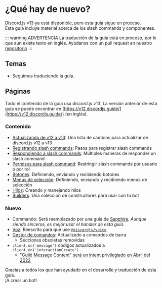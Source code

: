 # ¿Qué hay de nuevo?

<DiscordMessages>
	<DiscordMessage profile="bot">
		<template #interactions>
			<DiscordInteraction profile="user" author="discord.js" :command="true">upgrade</DiscordInteraction>
		</template>
		Discord.js v13 ya está disponible, pero esta guía sigue en proceso.
		<span class="emoji-container">
			<img class="emoji-image" title="weary" src="https://twemoji.maxcdn.com/v/13.1.0/72x72/1f629.png" alt=""/>
		</span>
		<br/>
		Esta guía incluye material acerca de los slash commands y componentes.
	</DiscordMessage>
</DiscordMessages>

::: warning ADVERTENCIA
La traducción de la guía está en proceso, por lo que aún existe texto en inglés. Ayúdanos con un pull request en nuestro [repositorio](https://github.com/Awoocado/guide)
:::

## Temas

- Seguimos traduciendo la guía.

## Páginas

Todo el contenido de la guia usa discord.js v13. La versión anterior de esta guía se puede encontrar en [https://v12.discordjs.guide/](https://v12.discordjs.guide/) (en inglés).

### Contenido

- [Actualizando de v12 a v13](/informacion-adicional/cambios-en-v13.md): Una lista de cambios para actualizar de discord.js v12 a v13
- [Registrando slash commands](/interacciones/registrando-comandos-de-barra.md): Pasos para registrar slash commands
- [Respondiendo a slash commands](/interacciones/respondiendo-a-comandos-de-barra.md): Múltiples maneras de responder un slash command
- [Permisos para slash command](/interacciones/permisos-de-comandos-de-barra.md): Restringir slash commands por usuario o por rol
- [Botones](/interacciones/botones.md): Definiendo, enviando y recibiendo botones
- [Menús de selección](/interacciones/select-menus.md): Definiendo, enviando y recibiendo menús de selección
- [Hilos](/temas-populares/hilos.md): Creando y manejando hilos
- [Builders](/temas-populares/constructores.md): Una colección de constructores para usar con tu bot

### Nuevo

- Commando: Será reemplazado por una guía de [Sapphire](https://github.com/discordjs/guide/pull/711). *Aunque siendo sinceros, es mejor usar el handler de esta guía.*
- [Voz](/voz/): Reescrito para que use [`@discordjs/voice`](https://github.com/discordjs/voice).
- [Gestor de comandos](/usando-gestores/gestor-de-comandos.md): Actualizado a comandos de barra
	- Secciones obsoletas removidas
- `client.on('message')` códigos actualizados a `client.on('interactionCreate')`
	- ["Guild Message Content" será un intent privilegiado en Abril del 2022](https://support-dev.discord.com/hc/es-es/articles/4404772028055)

<DiscordMessages>
	<DiscordMessage profile="bot">
		Gracias a todos los que han ayudado en el desarrollo y traducción de esta guía.
		<br/>
		¡A crear un bot!
		<span class="emoji-container">
			<img class="emoji-image" title="heart" src="https://twemoji.maxcdn.com/v/13.1.0/72x72/2764.png" alt="" />
		</span>
		<span class="emoji-container">
			<img class="emoji-image" title="jigglel" src="https://cdn.discordapp.com/emojis/737199683906306088.gif" alt="" />
		</span>
	</DiscordMessage>
</DiscordMessages>
